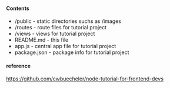 
#### Contents

* /public - static directories suchs as /images
* /routes - route files for tutorial project
* /views - views for tutorial project
* README.md - this file
* app.js - central app file for tutorial project
* package.json - package info for tutorial project


####  reference

https://github.com/cwbuecheler/node-tutorial-for-frontend-devs

